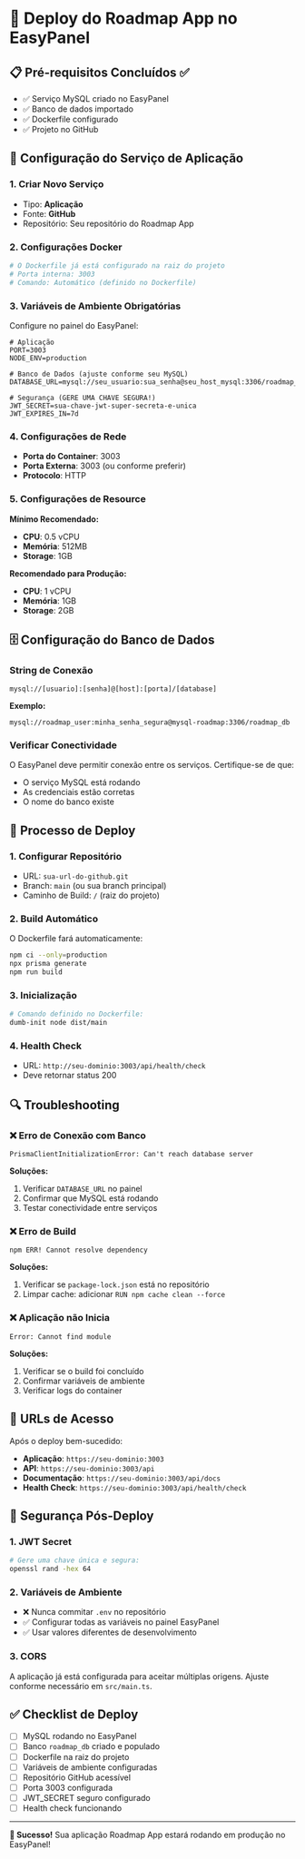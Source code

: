# 🚀 Deploy do Roadmap App no EasyPanel

## 📋 Pré-requisitos Concluídos ✅

- ✅ Serviço MySQL criado no EasyPanel
- ✅ Banco de dados importado
- ✅ Dockerfile configurado
- ✅ Projeto no GitHub

## 🔧 Configuração do Serviço de Aplicação

### 1. **Criar Novo Serviço** 
- Tipo: **Aplicação**
- Fonte: **GitHub**
- Repositório: Seu repositório do Roadmap App

### 2. **Configurações Docker**
```dockerfile
# O Dockerfile já está configurado na raiz do projeto
# Porta interna: 3003
# Comando: Automático (definido no Dockerfile)
```

### 3. **Variáveis de Ambiente Obrigatórias**

Configure no painel do EasyPanel:

```env
# Aplicação
PORT=3003
NODE_ENV=production

# Banco de Dados (ajuste conforme seu MySQL)
DATABASE_URL=mysql://seu_usuario:sua_senha@seu_host_mysql:3306/roadmap_db

# Segurança (GERE UMA CHAVE SEGURA!)
JWT_SECRET=sua-chave-jwt-super-secreta-e-unica
JWT_EXPIRES_IN=7d
```

### 4. **Configurações de Rede**
- **Porta do Container**: 3003
- **Porta Externa**: 3003 (ou conforme preferir)
- **Protocolo**: HTTP

### 5. **Configurações de Resource**
**Mínimo Recomendado:**
- **CPU**: 0.5 vCPU
- **Memória**: 512MB
- **Storage**: 1GB

**Recomendado para Produção:**
- **CPU**: 1 vCPU
- **Memória**: 1GB
- **Storage**: 2GB

## 🗄️ Configuração do Banco de Dados

### String de Conexão
```
mysql://[usuario]:[senha]@[host]:[porta]/[database]
```

**Exemplo:**
```
mysql://roadmap_user:minha_senha_segura@mysql-roadmap:3306/roadmap_db
```

### Verificar Conectividade
O EasyPanel deve permitir conexão entre os serviços. Certifique-se de que:
- O serviço MySQL está rodando
- As credenciais estão corretas
- O nome do banco existe

## 🚀 Processo de Deploy

### 1. **Configurar Repositório**
- URL: `sua-url-do-github.git`
- Branch: `main` (ou sua branch principal)
- Caminho de Build: `/` (raiz do projeto)

### 2. **Build Automático**
O Dockerfile fará automaticamente:
```bash
npm ci --only=production
npx prisma generate
npm run build
```

### 3. **Inicialização**
```bash
# Comando definido no Dockerfile:
dumb-init node dist/main
```

### 4. **Health Check**
- URL: `http://seu-dominio:3003/api/health/check`
- Deve retornar status 200

## 🔍 Troubleshooting

### ❌ **Erro de Conexão com Banco**
```
PrismaClientInitializationError: Can't reach database server
```

**Soluções:**
1. Verificar `DATABASE_URL` no painel
2. Confirmar que MySQL está rodando
3. Testar conectividade entre serviços

### ❌ **Erro de Build**
```
npm ERR! Cannot resolve dependency
```

**Soluções:**
1. Verificar se `package-lock.json` está no repositório
2. Limpar cache: adicionar `RUN npm cache clean --force`

### ❌ **Aplicação não Inicia**
```
Error: Cannot find module
```

**Soluções:**
1. Verificar se o build foi concluído
2. Confirmar variáveis de ambiente
3. Verificar logs do container

## 📱 URLs de Acesso

Após o deploy bem-sucedido:

- **Aplicação**: `https://seu-dominio:3003`
- **API**: `https://seu-dominio:3003/api`
- **Documentação**: `https://seu-dominio:3003/api/docs`
- **Health Check**: `https://seu-dominio:3003/api/health/check`

## 🔐 Segurança Pós-Deploy

### 1. **JWT Secret**
```bash
# Gere uma chave única e segura:
openssl rand -hex 64
```

### 2. **Variáveis de Ambiente**
- ❌ Nunca commitar `.env` no repositório
- ✅ Configurar todas as variáveis no painel EasyPanel
- ✅ Usar valores diferentes de desenvolvimento

### 3. **CORS**
A aplicação já está configurada para aceitar múltiplas origens. Ajuste conforme necessário em `src/main.ts`.

## ✅ Checklist de Deploy

- [ ] MySQL rodando no EasyPanel
- [ ] Banco `roadmap_db` criado e populado
- [ ] Dockerfile na raiz do projeto
- [ ] Variáveis de ambiente configuradas
- [ ] Repositório GitHub acessível
- [ ] Porta 3003 configurada
- [ ] JWT_SECRET seguro configurado
- [ ] Health check funcionando

---

**🎉 Sucesso!** Sua aplicação Roadmap App estará rodando em produção no EasyPanel!

